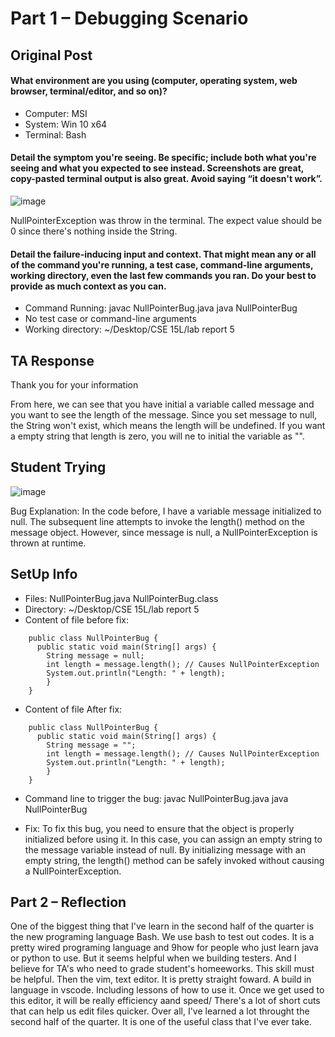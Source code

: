 # Part 1 – Debugging Scenario
## Original Post
#### What environment are you using (computer, operating system, web browser, terminal/editor, and so on)?

  * Computer: MSI
  * System: Win 10 x64
  * Terminal: Bash

#### Detail the symptom you're seeing. Be specific; include both what you're seeing and what you expected to see instead. Screenshots are great, copy-pasted terminal output is also great. Avoid saying “it doesn't work”.


![image](https://github.com/ex188/cse15l-lab-reports/assets/98847913/b8f3ac3c-95db-4988-90e2-76b3b6772a93)

  NullPointerException was throw in the terminal. The expect value should be 0 since there's nothing inside the String.

#### Detail the failure-inducing input and context. That might mean any or all of the command you're running, a test case, command-line arguments, working directory, even the last few commands you ran. Do your best to provide as much context as you can.

  * Command Running: 
    javac NullPointerBug.java
    java NullPointerBug
  * No test case or command-line arguments
  * Working directory:
    ~/Desktop/CSE 15L/lab report 5

## TA Response

Thank you for your information

From here, we can see that you have initial a variable called message and you want to see the length of the message.
Since you set message to null, the String won't exist, which means the length will be undefined.
If you want a empty string that length is zero, you will ne to initial the variable as "". 

## Student Trying

![image](https://github.com/ex188/cse15l-lab-reports/assets/98847913/f00fb8bd-b5fe-4735-9c96-8bc6e0e25e55)

Bug Explanation:
In the code before, I have a variable message initialized to null. The subsequent line attempts to invoke the length() method on the message object. However, since message is null, a NullPointerException is thrown at runtime.

## SetUp Info
  * Files:
    NullPointerBug.java
    NullPointerBug.class
  * Directory: 
    ~/Desktop/CSE 15L/lab report 5
  * Content of file before fix:
  ```
      public class NullPointerBug {
        public static void main(String[] args) {
          String message = null;
          int length = message.length(); // Causes NullPointerException
          System.out.println("Length: " + length);
          }
      }
  ```
  
  * Content of file After fix:
  ```
      public class NullPointerBug {
        public static void main(String[] args) {
          String message = "";
          int length = message.length(); // Causes NullPointerException
          System.out.println("Length: " + length);
          }
      }
  ```
  * Command line to trigger the bug:
    javac NullPointerBug.java
    java NullPointerBug
    
  * Fix:
      To fix this bug, you need to ensure that the object is properly initialized before using it. In this case, you can assign an empty string to the message variable instead of null.
      By initializing message with an empty string, the length() method can be safely invoked without causing a NullPointerException.
     
## Part 2 – Reflection   
  One of the biggest thing that I've learn in the second half of the quarter is the new programing language Bash. We use bash to test out codes. It is a pretty wired programing language and 9how for people who just learn java or python to use. But it seems helpful when we building testers. And I believe for TA's who need to grade student's homeeworks. This skill must be helpful.
  Then the vim, text editor. It is pretty straight foward. A build in language in vscode. Including lessons of how to use it. Once we get used to this editor, it will be really efficiency aand speed/ There's a lot of short cuts that can help us edit files quicker. Over all, I've learned a lot throught the second half of the quarter. It is one of the useful class that I've ever take. 
